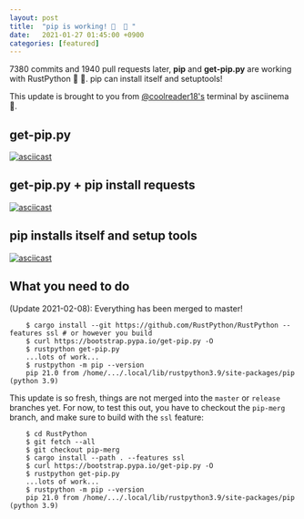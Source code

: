 ```yaml
---
layout: post
title:  "pip is working! 🎉  🎉 "
date:   2021-01-27 01:45:00 +0900
categories: [featured]
---
```


7380 commits and 1940 pull requests later, **pip** and **get-pip.py** are working with RustPython 🎉  🎉. pip can install itself and setuptools!

This update is brought to you from [@coolreader18's](https://github.com/coolreader18) terminal by asciinema 🍿.

## get-pip.py
[![asciicast](https://asciinema.org/a/3pAZSfrFeIbEUzpPyXtvYZCeN.svg)](https://asciinema.org/a/3pAZSfrFeIbEUzpPyXtvYZCeN)


## get-pip.py + pip install requests
[![asciicast](https://asciinema.org/a/fuTmP0wMD8HnvwsOkPRPuVHoa.svg)](https://asciinema.org/a/fuTmP0wMD8HnvwsOkPRPuVHoa)


## pip installs itself and setup tools
[![asciicast](https://asciinema.org/a/y2rIeqELmzn5LCaWI6MLMvujz.svg)](https://asciinema.org/a/y2rIeqELmzn5LCaWI6MLMvujz)


## What you need to do

(Update 2021-02-08): Everything has been merged to master!

```shell
    $ cargo install --git https://github.com/RustPython/RustPython --features ssl # or however you build
    $ curl https://bootstrap.pypa.io/get-pip.py -O
    $ rustpython get-pip.py
    ...lots of work...
    $ rustpython -m pip --version
    pip 21.0 from /home/.../.local/lib/rustpython3.9/site-packages/pip (python 3.9)
```

This update is so fresh, things are not merged into the `master` or `release` branches yet. For now, to test this out, you have to checkout the `pip-merg` branch, and make sure to build with the `ssl` feature:  

```shell  
    $ cd RustPython
    $ git fetch --all
    $ git checkout pip-merg
    $ cargo install --path . --features ssl
    $ curl https://bootstrap.pypa.io/get-pip.py -O
    $ rustpython get-pip.py
    ...lots of work...
    $ rustpython -m pip --version
    pip 21.0 from /home/.../.local/lib/rustpython3.9/site-packages/pip (python 3.9)
```
